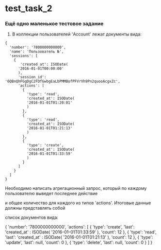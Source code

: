# test_task_2
### Ещё одно маленькое тестовое задание


1. В коллекции пользователей 'Account' лежат документы вида:

```
{
  'number': '7800000000000',
  'name': 'Пользователь №',
  'sessions': [
    {
       'created_at': ISODate(
      '2016-01-01T00:00:00'
      ),
      'session_id': '6QBnQhFGgDgC2FDfGwbgEaLbPMMBofPFVrVh9Pn2quooAcgxZc',
      'actions': [
        {
          'type': 'read',
          'created_at': ISODate(
          '2016-01-01T01:20:01'
          )
        },
        {
          'type': 'read',
          'created_at': ISODate(
          '2016-01-01T01:21:13'
          )
        },
        {
          'type': 'create',
          'created_at': ISODate(
          '2016-01-01T01:33:59'
          )
        }
      ]
    }
  ]
}
```

Необходимо написать агрегационный запрос, который по каждому пользователю выведет последнее действие

и общее количество для каждого из типов 'actions'. Итоговые данные должны представлять собой

список документов вида:

{
  'number': '7800000000000',
  'actions': [
    {
      'type': 'create',
      'last': 'created_at'
      :
      ISODate(
      '2016-01-01T01:33:59'
      ),
      'count': 12
    },
    {
      'type': 'read',
      'last': 'created_at'
      :
      ISODate(
      '2016-01-01T01:21:13'
      ),
      'count': 12
    },
    {
      'type': 'update',
      'last': null,
      'count': 0
    },
    {
      'type': 'delete',
      'last': null,
      'count': 0
    }
  ]
}
